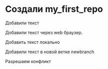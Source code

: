 ﻿# Создали my_first_repo

Добавили текст

Добавили текст через web браузер.

Добавить текст локально

Добавили текст в новой ветке newbranch

Разрешаем конфликт
